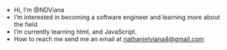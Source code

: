 - Hi, I’m @NDViana
- I’m interested in becoming a software engineer and learning more about the field
- I’m currently learning html, and JavaScript.
- How to reach me send me an email at nathanielviana4@gmail.com

<!---
NDViana/NDViana is a ✨ special ✨ repository because its `README.md` (this file) appears on your GitHub profile.
You can click the Preview link to take a look at your changes.
--->
